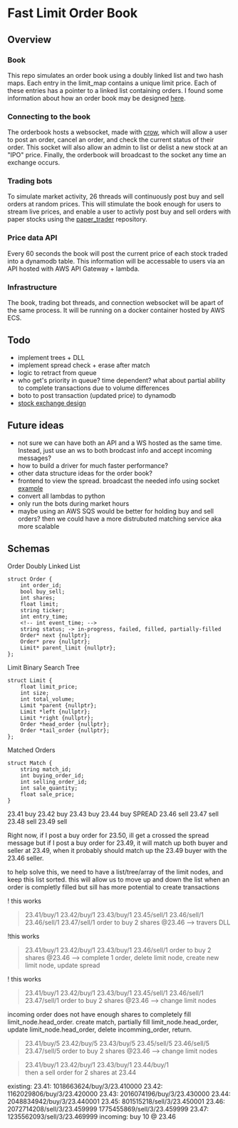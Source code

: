 # Fast Limit Order Book

## Overview 
### Book
This repo simulates an order book using a doubly linked list and two hash maps. Each entry in the limit_map contains a unique limit price. Each of these entries has a pointer to a linked list containing orders. I found some information about how an order book may be designed [here](https://web.archive.org/web/20110219163448/http://howtohft.wordpress.com/2011/02/15/how-to-build-a-fast-limit-order-book/).

### Connecting to the book
The orderbook hosts a websocket, made with [crow](https://crowcpp.org/master/), which will allow a user to post an order, cancel an order, and check the current status of their order. This socket will also allow an admin to list or delist a new stock at an "IPO" price. Finally, the orderbook will broadcast to the socket any time an exchange occurs.

### Trading bots
To simulate market activity, 26 threads will continuously post buy and sell orders at random prices. This will stimulate the book enough for users to stream live prices, and enable a user to activly post buy and sell orders with paper stocks using the [paper_trader](https://github.com/albertcmiller1/paper_trader) repository. 

### Price data API
Every 60 seconds the book will post the current price of each stock traded into a dynamodb table. This information will be accessable to users via an API hosted with AWS API Gateway + lambda.

### Infrastructure 
The book, trading bot threads, and connection websocket will be apart of the same process. It will be running on a docker container hosted by AWS ECS. 

## Todo 
* implement trees + DLL
* implement spread check + erase after match
* logic to retract from queue 
* who get's priority in queue? time dependent? what about partial ability to complete transactions due to volume differences 
* boto to post transaction (updated price) to dynamodb
* [stock exchange design](https://www.youtube.com/watch?v=XuKs2kWH0mQ&ab_channel=System-Design)

## Future ideas
* not sure we can have both an API and a WS hosted as the same time. Instead, just use an ws to both brodcast info and accept incoming messages? 
* how to build a driver for much faster performance? 
* other data structure ideas for the order book?
* frontend to view the spread. broadcast the needed info using socket [example](https://www.youtube.com/watch?v=hgOXY-r3xJM&ab_channel=ChadThackray)
* convert all lambdas to python
* only run the bots during market hours
* maybe using an AWS SQS would be better for holding buy and sell orders? then we could have a more distrubuted matching service aka more scalable 

## Schemas 

Order Doubly Linked List
```
struct Order {
    int order_id;
    bool buy_sell;
    int shares;
    float limit;
    string ticker;
    int entry_time;
    <!-- int event_time; -->
    string status; -> in-progress, failed, filled, partially-filled
    Order* next {nullptr};
    Order* prev {nullptr};
    Limit* parent_limit {nullptr};
};
```
Limit Binary Search Tree
```
struct Limit {
    float limit_price;
    int size;
    int total_volume;
    Limit *parent {nullptr};
    Limit *left {nullptr};
    Limit *right {nullptr};
    Order *head_order {nullptr};
    Order *tail_order {nullptr};
};
```
Matched Orders 
```
struct Match {
    string match_id;
    int buying_order_id;
    int selling_order_id;
    int sale_quantity;
    float sale_price;
}
```


23.41 buy 
23.42 buy 
23.43 buy 
23.44 buy 
SPREAD
23.46 sell
23.47 sell
23.48 sell
23.49 sell

Right now, if I post a buy order for 23.50, ill get a crossed the spread message
but if I post a buy order for 23.49, it will match up both buyer and seller at 23.49, when it probably should match up the 23.49 buyer with the 23.46 seller. 

to help solve this, we need to have a list/tree/array of the limit nodes, and keep this list sorted. 
this will allow us to move up and down the list when an order is completly filled but sill has more potential to create transactions 


! this works 
> 23.41/buy/1 23.42/buy/1 23.43/buy/1     23.45/sell/1 23.46/sell/1 23.46/sell/1 23.47/sell/1
> order to buy 2 shares @23.46 --> travers DLL


!this works
> 23.41/buy/1 23.42/buy/1 23.43/buy/1     23.46/sell/1 
> order to buy 2 shares @23.46 --> complete 1 order, delete limit node, create new limit node, update spread 


! this works
> 23.41/buy/1 23.42/buy/1 23.43/buy/1     23.45/sell/1 23.46/sell/1 23.47/sell/1
> order to buy 2 shares @23.46 --> change limit nodes


incoming order does not have enough shares to completely fill limit_node.head_order. create match, partially fill limit_node.head_order, update limit_node.head_order, delete incomming_order, return.
> 23.41/buy/5 23.42/buy/5 23.43/buy/5     23.45/sell/5 23.46/sell/5 23.47/sell/5
> order to buy 2 shares @23.46 --> change limit nodes



> 23.41/buy/1 23.42/buy/1 23.43/buy/1 23.44/buy/1     
> then a sell order for 2 shares at 23.44



existing: 
23.41:  1018663624/buy/3/23.410000 
23.42:  1162029806/buy/3/23.420000 
23.43:  2016074196/buy/3/23.430000 
23.44:  2048834942/buy/3/23.440001 
23.45:  801515218/sell/3/23.450001 
23.46:  2072714208/sell/3/23.459999 1775455869/sell/3/23.459999 
23.47:  1235562093/sell/3/23.469999 
incoming: 
buy 10 @ 23.46